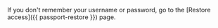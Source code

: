 
If you don't remember your username or password, go to the [Restore access]({{ passport-restore }}) page.

